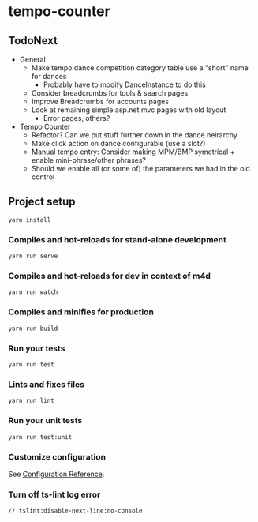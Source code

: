 # tempo-counter

## TodoNext

- General
  - Make tempo dance competition category table use a "short" name for dances
    - Probably have to modify DanceInstance to do this
  - Consider breadcrumbs for tools & search pages
  - Improve Breadcrumbs for accounts pages
  - Look at remaining simple asp.net mvc pages with old layout
    - Error pages, others?
- Tempo Counter
  - Refactor? Can we put stuff further down in the dance heirarchy
  - Make click action on dance configurable (use a slot?)
  - Manual tempo entry: Consider making MPM/BMP symetrical + enable mini-phrase/other phrases?
  - Should we enable all (or some of) the parameters we had in the old control

## Project setup

```
yarn install
```

### Compiles and hot-reloads for stand-alone development

```
yarn run serve
```

### Compiles and hot-reloads for dev in context of m4d

```
yarn run watch
```

### Compiles and minifies for production

```
yarn run build
```

### Run your tests

```
yarn run test
```

### Lints and fixes files

```
yarn run lint
```

### Run your unit tests

```
yarn run test:unit
```

### Customize configuration

See [Configuration Reference](https://cli.vuejs.org/config/).

### Turn off ts-lint log error

```
// tslint:disable-next-line:no-console
```
